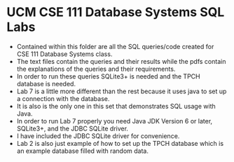 UCM CSE 111 Database Systems SQL Labs
==============================

+ Contained within this folder are all the SQL queries/code created for CSE 111 Database Systems class.
+ The text files contain the queries and their results while the pdfs contain the explanations of the queries and their requirements.
+ In order to run these queries SQLite3+ is needed and the TPCH database is needed.
+ Lab 7 is a little more different than the rest because it uses java to set up a connection with the database.
+ It is also is the only one in this set that demonstrates SQL usage with Java.
+ In order to run Lab 7 properly you need Java JDK Version 6 or later, SQLite3+, and the JDBC SQLite driver.
+ I have included the JDBC SQLite driver for convenience.
+ Lab 2 is also just example of how to set up the TPCH database which is an example database filled with random data.



